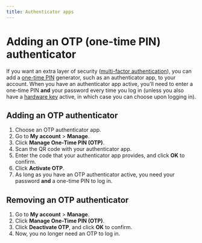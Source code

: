 ```yaml
---
title: Authenticator apps
---
```


# Adding an OTP (one-time PIN) authenticator

If you want an extra layer of security ([multi-factor authentication](https://en.wikipedia.org/wiki/Multi-factor_authentication)), you can add a [one-time PIN](https://en.wikipedia.org/wiki/One-time_password) generator, such as an authenticator app, to your account. When you have an authenticator app active, you'll need to enter a one-time PIN **and** your password every time you log in (unless you also have a [hardware key](./hardware-keys.md) active, in which case you can choose upon logging in).

## Adding an OTP authenticator

1. Choose an OTP authenticator app.
2. Go to **My account** > **Manage**.
3. Click **Manage One-Time PIN (OTP)**.
4. Scan the QR code with your authenticator app.
5. Enter the code that your authenticator app provides, and click **OK** to confirm.
6. Click **Activate OTP**.
7. As long as you have an OTP authenticator active, you need your password **and** a one-time PIN to log in.

## Removing an OTP authenticator

1. Go to **My account** > **Manage**.
2. Click **Manage One-Time PIN (OTP)**.
3. Click **Deactivate OTP**, and click **OK** to confirm.
4. Now, you no longer need an OTP to log in.